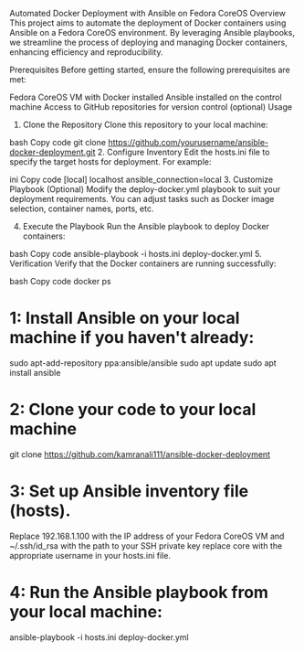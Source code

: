 Automated Docker Deployment with Ansible on Fedora CoreOS
Overview
This project aims to automate the deployment of Docker containers using Ansible on a Fedora CoreOS environment. By leveraging Ansible playbooks, we streamline the process of deploying and managing Docker containers, enhancing efficiency and reproducibility.

Prerequisites
Before getting started, ensure the following prerequisites are met:

Fedora CoreOS VM with Docker installed
Ansible installed on the control machine
Access to GitHub repositories for version control (optional)
Usage
1. Clone the Repository
Clone this repository to your local machine:

bash
Copy code
git clone https://github.com/yourusername/ansible-docker-deployment.git
2. Configure Inventory
Edit the hosts.ini file to specify the target hosts for deployment. For example:

ini
Copy code
[local]
localhost ansible_connection=local
3. Customize Playbook (Optional)
Modify the deploy-docker.yml playbook to suit your deployment requirements. You can adjust tasks such as Docker image selection, container names, ports, etc.

4. Execute the Playbook
Run the Ansible playbook to deploy Docker containers:

bash
Copy code
ansible-playbook -i hosts.ini deploy-docker.yml
5. Verification
Verify that the Docker containers are running successfully:

bash
Copy code
docker ps



# 1: Install Ansible on your local machine if you haven't already:

sudo apt-add-repository ppa:ansible/ansible
sudo apt update
sudo apt install ansible

# 2: Clone your code to your local machine

git clone https://github.com/kamranali111/ansible-docker-deployment


# 3: Set up  Ansible inventory file (hosts). 

Replace 192.168.1.100 with the IP address of your Fedora CoreOS VM and ~/.ssh/id_rsa with the path to your SSH private key replace core with the appropriate username in your hosts.ini file. 

# 4: Run the Ansible playbook from your local machine:

ansible-playbook -i hosts.ini deploy-docker.yml


